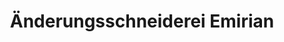 ---
title: "Änderungsschneiderei Emirian"
url: /muenster/aenderungsschneiderei-emirian/
shop: Schneiderei
---
